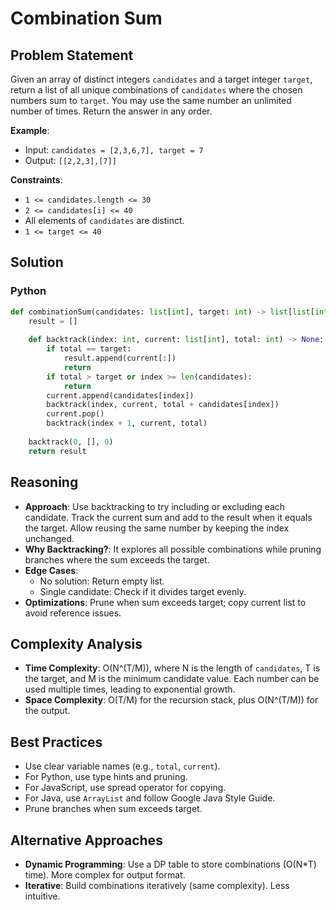 # Combination Sum

## Problem Statement
Given an array of distinct integers `candidates` and a target integer `target`, return a list of all unique combinations of `candidates` where the chosen numbers sum to `target`. You may use the same number an unlimited number of times. Return the answer in any order.

**Example**:
- Input: `candidates = [2,3,6,7], target = 7`
- Output: `[[2,2,3],[7]]`

**Constraints**:
- `1 <= candidates.length <= 30`
- `2 <= candidates[i] <= 40`
- All elements of `candidates` are distinct.
- `1 <= target <= 40`

## Solution

### Python
```python
def combinationSum(candidates: list[int], target: int) -> list[list[int]]:
    result = []
    
    def backtrack(index: int, current: list[int], total: int) -> None:
        if total == target:
            result.append(current[:])
            return
        if total > target or index >= len(candidates):
            return
        current.append(candidates[index])
        backtrack(index, current, total + candidates[index])
        current.pop()
        backtrack(index + 1, current, total)
    
    backtrack(0, [], 0)
    return result
```

## Reasoning
- **Approach**: Use backtracking to try including or excluding each candidate. Track the current sum and add to the result when it equals the target. Allow reusing the same number by keeping the index unchanged.
- **Why Backtracking?**: It explores all possible combinations while pruning branches where the sum exceeds the target.
- **Edge Cases**:
  - No solution: Return empty list.
  - Single candidate: Check if it divides target evenly.
- **Optimizations**: Prune when sum exceeds target; copy current list to avoid reference issues.

## Complexity Analysis
- **Time Complexity**: O(N^(T/M)), where N is the length of `candidates`, T is the target, and M is the minimum candidate value. Each number can be used multiple times, leading to exponential growth.
- **Space Complexity**: O(T/M) for the recursion stack, plus O(N^(T/M)) for the output.

## Best Practices
- Use clear variable names (e.g., `total`, `current`).
- For Python, use type hints and pruning.
- For JavaScript, use spread operator for copying.
- For Java, use `ArrayList` and follow Google Java Style Guide.
- Prune branches when sum exceeds target.

## Alternative Approaches
- **Dynamic Programming**: Use a DP table to store combinations (O(N*T) time). More complex for output format.
- **Iterative**: Build combinations iteratively (same complexity). Less intuitive.